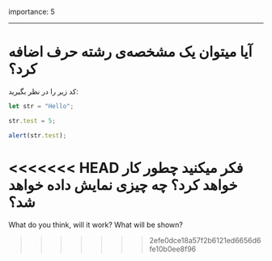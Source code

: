 importance: 5

---

# آیا میتوان یک مشخصه‌ی رشته حرف اضافه کرد؟


کد زیر را در نظر بگیرید:

```js
let str = "Hello";

str.test = 5;

alert(str.test);
```

<<<<<<< HEAD
فکر میکنید چطور کار خواهد کرد؟ چه چیزی نمایش داده خواهد شد؟
=======
What do you think, will it work? What will be shown?
>>>>>>> 2efe0dce18a57f2b6121ed6656d6fe10b0ee8f96
